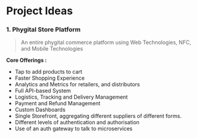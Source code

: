 # Project Ideas

### 1. Phygital Store Platform
> An entire phygital commerce platform using Web Technologies, NFC, and Mobile Technologies

__Core Offerings :__

* Tap to add products to cart
* Faster Shopping Experience
* Analytics and Metrics for retailers, and distributors
* Full API-based System
* Logistics, Tracking and Delivery Management
* Payment and Refund Management
* Custom Dashboards
* Single Storefront, aggregating different suppliers of different forms.
* Different levels of authentication and authorisation
* Use of an auth gateway to talk to microservices
